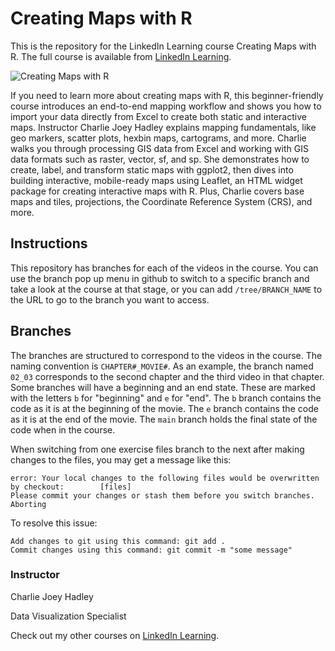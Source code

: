 # Creating Maps with R
This is the repository for the LinkedIn Learning course Creating Maps with R. The full course is available from [LinkedIn Learning][lil-course-url].

![Creating Maps with R][lil-thumbnail-url] 

If you need to learn more about creating maps with R, this beginner-friendly course introduces an end-to-end mapping workflow and shows you how to import your data directly from Excel to create both static and interactive maps. Instructor Charlie Joey Hadley explains mapping fundamentals, like geo markers, scatter plots, hexbin maps, cartograms, and more. Charlie walks you through processing GIS data from Excel and working with GIS data formats such as raster, vector, sf, and sp. She demonstrates how to create, label, and transform static maps with ggplot2, then dives into building interactive, mobile-ready maps using Leaflet, an HTML widget package for creating interactive maps with R. Plus, Charlie covers base maps and tiles, projections, the Coordinate Reference System (CRS), and more.

## Instructions
This repository has branches for each of the videos in the course. You can use the branch pop up menu in github to switch to a specific branch and take a look at the course at that stage, or you can add `/tree/BRANCH_NAME` to the URL to go to the branch you want to access.

## Branches
The branches are structured to correspond to the videos in the course. The naming convention is `CHAPTER#_MOVIE#`. As an example, the branch named `02_03` corresponds to the second chapter and the third video in that chapter. 
Some branches will have a beginning and an end state. These are marked with the letters `b` for "beginning" and `e` for "end". The `b` branch contains the code as it is at the beginning of the movie. The `e` branch contains the code as it is at the end of the movie. The `main` branch holds the final state of the code when in the course.

When switching from one exercise files branch to the next after making changes to the files, you may get a message like this:

    error: Your local changes to the following files would be overwritten by checkout:        [files]
    Please commit your changes or stash them before you switch branches.
    Aborting

To resolve this issue:
	
    Add changes to git using this command: git add .
	Commit changes using this command: git commit -m "some message"


### Instructor

Charlie Joey Hadley 
                            
Data Visualization Specialist

                            

Check out my other courses on [LinkedIn Learning](https://www.linkedin.com/learning/instructors/charlie-joey-hadley).

[lil-course-url]: https://www.linkedin.com/learning/creating-maps-with-r
[lil-thumbnail-url]: https://cdn.lynda.com/course/2825608/2825608-1663712344751-16x9.jpg
